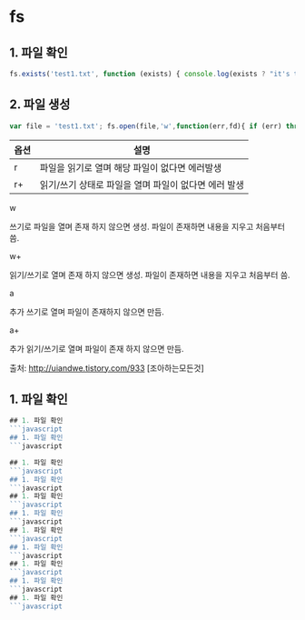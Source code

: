
# fs

## 1. 파일 확인
```javascript
fs.exists('test1.txt', function (exists) { console.log(exists ? "it's there" : "no exists!"); });
```

## 2. 파일 생성
```javascript
var file = 'test1.txt'; fs.open(file,'w',function(err,fd){ if (err) throw err; console.log('file open complete'); });
```
|옵션|설명|
|--|---|
|r|파일을 읽기로 열며 해당 파일이 없다면 에러발생|
|r+|읽기/쓰기 상태로 파일을 열며 파일이 없다면 에러 발생|

 w

  쓰기로 파일을 열며 존재 하지 않으면 생성. 파일이 존재하면 내용을 지우고 처음부터 씀.

 w+

  읽기/쓰기로 열며  존재 하지 않으면 생성. 파일이 존재하면 내용을 지우고 처음부터 씀.

 a

 추가 쓰기로 열며 파일이 존재하지 않으면 만듬. 

 a+

 추가 읽기/쓰기로 열며 파일이 존재 하지 않으면 만듬.



출처: http://uiandwe.tistory.com/933 [조아하는모든것]

## 1. 파일 확인
```javascript
## 1. 파일 확인
```javascript
## 1. 파일 확인
```javascript

## 1. 파일 확인
```javascript
## 1. 파일 확인
```javascript
## 1. 파일 확인
```javascript
## 1. 파일 확인
```javascript
## 1. 파일 확인
```javascript
## 1. 파일 확인
```javascript
## 1. 파일 확인
```javascript
## 1. 파일 확인
```javascript
## 1. 파일 확인
```javascript

